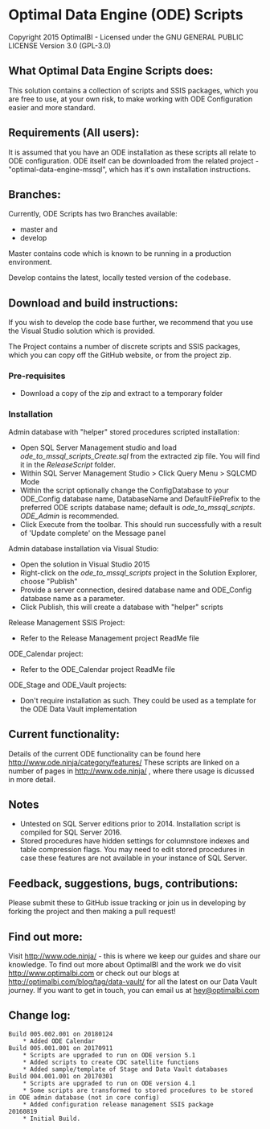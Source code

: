 ﻿# Optimal Data Engine (ODE) Scripts #
Copyright 2015 OptimalBI - Licensed under the GNU GENERAL PUBLIC LICENSE Version 3.0 (GPL-3.0)

## What Optimal Data Engine Scripts does: ##
This solution contains a collection of scripts and SSIS packages, which you are free to use, at your own risk, to make working with ODE Configuration easier and more standard.

## Requirements (All users): ##
It is assumed that you have an ODE installation as these scripts all relate to ODE configuration.
ODE itself can be downloaded from the related project - "optimal-data-engine-mssql", which has it's own installation instructions. 

## Branches: ##
Currently, ODE Scripts has two Branches available:
* master and
* develop

Master contains code which is known to be running in a production environment.

Develop contains the latest, locally tested version of the codebase.

## Download and build instructions: ##
If you wish to develop the code base further, we recommend that you use the Visual Studio solution which is provided.

The Project contains a number of discrete scripts and SSIS packages, which you can copy off the GitHub website, or from the project zip.

### Pre-requisites ###

* Download a copy of the zip and extract to a temporary folder

### Installation ###

Admin database with "helper" stored procedures scripted installation:
* Open SQL Server Management studio and load *ode_to_mssql_scripts_Create.sql* from the extracted zip file. You will find it in the *ReleaseScript* folder.
* Within SQL Server Management Studio > Click Query Menu > SQLCMD Mode 
* Within the script optionally change the ConfigDatabase to your ODE_Config database name, DatabaseName and DefaultFilePrefix to the preferred ODE scripts database name; default is *ode_to_mssql_scripts*. *ODE_Admin* is recommended. 
* Click Execute from the toolbar. This should run successfully with a result of 'Update complete' on the Message panel

Admin database installation via Visual Studio:
* Open the solution in Visual Studio 2015
* Right-click on the *ode_to_mssql_scripts* project in the Solution Explorer, choose "Publish"
* Provide a server connection, desired database name and ODE_Config database name as a parameter.
* Click Publish, this will create a database with "helper" scripts

Release Management SSIS Project:
* Refer to the Release Management project ReadMe file

ODE_Calendar project:
* Refer to the ODE_Calendar project ReadMe file

ODE_Stage and ODE_Vault projects:
* Don't require installation as such. They could be used as a template for the ODE Data Vault implementation

## Current functionality: ##
Details of the current ODE functionality can be found here http://www.ode.ninja/category/features/
These scripts are linked on a number of pages in http://www.ode.ninja/ , where there usage is dicussed in more detail.

## Notes ##
* Untested on SQL Server editions prior to 2014. Installation script is compiled for SQL Server 2016.
* Stored procedures have hidden settings for columnstore indexes and table compression flags. You may need to edit stored procedures in case these features are not available in your instance of SQL Server.

## Feedback, suggestions, bugs, contributions: ##
Please submit these to GitHub issue tracking or join us in developing by forking the project and then making a pull request!

## Find out more: ##
Visit http://www.ode.ninja/ - this is where we keep our guides and share our knowledge. To find out more about OptimalBI and the work we do visit http://www.optimalbi.com or check out our blogs at http://optimalbi.com/blog/tag/data-vault/ for all the latest on our Data Vault journey. If you want to get in touch, you can email us at hey@optimalbi.com

## Change log: ##
```
Build 005.002.001 on 20180124
	* Added ODE Calendar
Build 005.001.001 on 20170911
	* Scripts are upgraded to run on ODE version 5.1
	* Added scripts to create CDC satellite functions
	* Added sample/template of Stage and Data Vault databases
Build 004.001.001 on 20170301
	* Scripts are upgraded to run on ODE version 4.1
	* Some scripts are transformed to stored procedures to be stored in ODE admin database (not in core config)
	* Added configuration release management SSIS package
20160819 
	* Initial Build.
```
